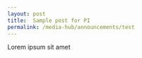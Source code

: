 ```yaml
---
layout: post
title:  Sample post for PI
permalink: /media-hub/announcements/test
---
```

Lorem ipsum sit amet
